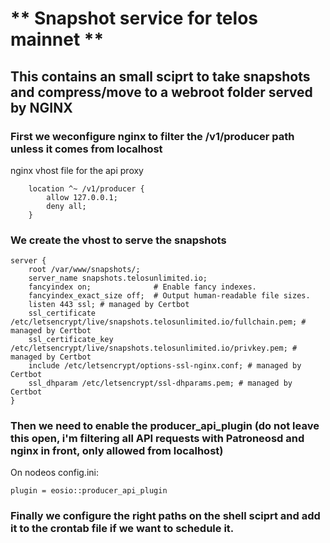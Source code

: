 # ** Snapshot service for telos mainnet **

## This contains an small sciprt to take snapshots and compress/move to a webroot folder served by NGINX

### First we weconfigure nginx to filter the /v1/producer path unless it comes from localhost

nginx vhost file for the api proxy

```
    location ^~ /v1/producer {
        allow 127.0.0.1;
        deny all;
    }
```

### We create the vhost to serve the snapshots

```
server {
    root /var/www/snapshots/;
    server_name snapshots.telosunlimited.io;
    fancyindex on;              # Enable fancy indexes.
    fancyindex_exact_size off;  # Output human-readable file sizes.
    listen 443 ssl; # managed by Certbot
    ssl_certificate /etc/letsencrypt/live/snapshots.telosunlimited.io/fullchain.pem; # managed by Certbot
    ssl_certificate_key /etc/letsencrypt/live/snapshots.telosunlimited.io/privkey.pem; # managed by Certbot
    include /etc/letsencrypt/options-ssl-nginx.conf; # managed by Certbot
    ssl_dhparam /etc/letsencrypt/ssl-dhparams.pem; # managed by Certbot
}
```

### Then we need to enable the producer_api_plugin (do not leave this open, i'm filtering all API requests with Patroneosd and nginx in front, only allowed from localhost)

On nodeos config.ini:
```
plugin = eosio::producer_api_plugin
```

### Finally we configure the right paths on the shell sciprt and add it to the crontab file if we want to schedule it.
